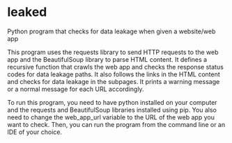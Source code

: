 # leaked
Python program that checks for data leakage when given a website/web app

This program uses the requests library to send HTTP requests to the web app and the BeautifulSoup library to parse HTML content. It defines a recursive function that crawls the web app and checks the response status codes for data leakage paths. It also follows the links in the HTML content and checks for data leakage in the subpages. It prints a warning message or a normal message for each URL accordingly.

To run this program, you need to have python installed on your computer and the requests and BeautifulSoup libraries installed using pip. You also need to change the web_app_url variable to the URL of the web app you want to check. Then, you can run the program from the command line or an IDE of your choice.
